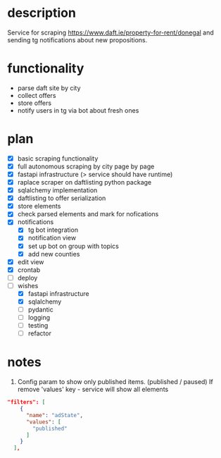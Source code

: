 # description
Service for scraping https://www.daft.ie/property-for-rent/donegal and sending tg notifications about new propositions.

# functionality
- parse daft site by city
- collect offers
- store offers
- notify users in tg via bot about fresh ones

# plan
- [x] basic scraping functionality
- [x] full autonomous scraping by city page by page
- [x] fastapi infrastructure (> service should have runtime)
- [x] raplace scraper on daftlisting python package
- [x] sqlalchemy implementation
- [x] daftlisting to offer serialization
- [x] store elements
- [x] check parsed elements and mark for nofications
- [x] notifications
    - [x] tg bot integration
    - [x] notification view
    - [x] set up bot on group with topics
    - [x] add new counties
- [x] edit view
- [x] crontab
- [ ] deploy
- [ ] wishes
    - [x] fastapi infrastructure
    - [x] sqlalchemy
    - [ ] pydantic
    - [ ] logging
    - [ ] testing
    - [ ] refactor

# notes
1. Config param to show only published items. (published / paused)
If remove 'values' key - service will show all elements
```json
"filters": [
    {
      "name": "adState",
      "values": [
        "published"
      ]
    }
  ],
```
